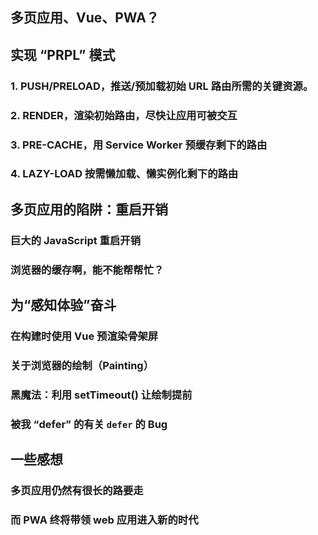 ## 多页应用、Vue、PWA？

## 实现 “PRPL” 模式

### 1. PUSH/PRELOAD，推送/预加载初始 URL 路由所需的关键资源。

### 2. RENDER，渲染初始路由，尽快让应用可被交互

### 3. PRE-CACHE，用 Service Worker 预缓存剩下的路由

### 4. LAZY-LOAD 按需懒加载、懒实例化剩下的路由

## 多页应用的陷阱：重启开销

### 巨大的 JavaScript 重启开销

### 浏览器的缓存啊，能不能帮帮忙？

## 为“感知体验”奋斗

### 在构建时使用 Vue 预渲染骨架屏

### 关于浏览器的绘制（Painting）

### 黑魔法：利用 setTimeout() 让绘制提前

### 被我 “defer” 的有关 `defer` 的 Bug

## 一些感想

### 多页应用仍然有很长的路要走

### 而 PWA 终将带领 web 应用进入新的时代